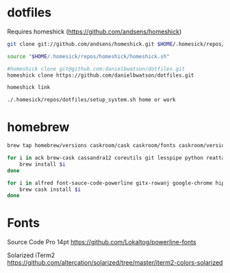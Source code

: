 dotfiles
========

Requires homeshick (https://github.com/andsens/homeshick)

```sh
git clone git://github.com/andsens/homeshick.git $HOME/.homesick/repos/homeshick

source "$HOME/.homesick/repos/homeshick/homeshick.sh"

#homeshick clone git@github.com:danielbwatson/dotfiles.git
homeshick clone https://github.com/danielbwatson/dotfiles.git

homeshick link

./.homesick/repos/dotfiles/setup_system.sh home or work
```

# homebrew

```sh
brew tap homebrew/versions caskroom/cask caskroom/fonts caskroom/versions

for i in ack brew-cask cassandra12 coreutils git lesspipe python reattach-to-user-namespace tmux vim; do
    brew install $i
done

for i in alfred font-sauce-code-powerline gitx-rowanj google-chrome hipchat intellij-idea iterm2 kdiff3 p4merge spotify spotify-notifications vagrant virtualbox; do
    brew cask install $i
done
```

# Fonts

Source Code Pro 14pt
https://github.com/Lokaltog/powerline-fonts

Solarized iTerm2
https://github.com/altercation/solarized/tree/master/iterm2-colors-solarized
